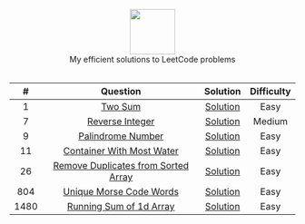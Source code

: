 <p align="center">
  <a href="https://leetcode.com/RodneyShag">
    <img height=80 src="https://leetcode.com/static/webpack_bundles/images/logo-dark.e99485d9b.svg">
  </a>
  <br>My efficient solutions to LeetCode problems
  <br><br>
</p>

|  ﻿#  |                                                 Question                                                  |                                                                Solution                                                                | Difficulty |
| :--: | :-------------------------------------------------------------------------------------------------------: | :------------------------------------------------------------------------------------------------------------------------------------: | :--------: |
|  1   |                             [Two Sum](https://leetcode.com/problems/two-sum)                              |                 [Solution](https://github.com/tusharjayanti/LeetCode_Solutions/blob/main/1.%20Two%20Sum/Solution.java)                 |    Easy    |
|  7   |                     [Reverse Integer](https://leetcode.com/problems/reverse-integer/)                     |             [Solution](https://github.com/tusharjayanti/LeetCode_Solutions/blob/main/7.%20Reverse%20Integer/Solution.java)             |   Medium   |
|  9   |                   [Palindrome Number](https://leetcode.com/problems/palindrome-number/)                   |             [Solution](https://github.com/tusharjayanti/LeetCode_Solutions/blob/main/9.%20Paindrome%20Numer/Solution.java)             |    Easy    |
|  11  |           [Container With Most Water](https://leetcode.com/problems/container-with-most-water/)           |             [Solution](https://github.com/tusharjayanti/LeetCode_Solutions/blob/main/9.%20Paindrome%20Numer/Solution.java)             |    Easy    |
|  26  | [Remove Duplicates from Sorted Array](https://leetcode.com/problems/remove-duplicates-from-sorted-array/) | [Solution](https://github.com/tusharjayanti/LeetCode_Solutions/blob/main/26.Remove%20Duplicates%20from%20Sorted%20Array/Solution.java) |    Easy    |
| 804  |             [Unique Morse Code Words](https://leetcode.com/problems/unique-morse-code-words)              |      [Solution](https://github.com/tusharjayanti/LeetCode_Solutions/blob/main/804.%20Unique%20Morse%20Code%20Words/Solution.java)      |    Easy    |
| 1480 |             [Running Sum of 1d Array](https://leetcode.com/problems/running-sum-of-1d-array/)             |    [Solution](https://github.com/tusharjayanti/LeetCode_Solutions/blob/main/1480.%20Running%20Sum%20of%201d%20Array/Solution.java)     |    Easy    |
